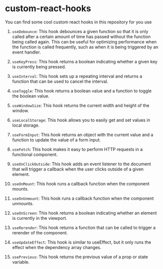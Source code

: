 # custom-react-hooks

You can find some cool custom react hooks in this repository for you use

1. `useDebounce`: This hook debounces a given function so that it is only called after a certain amount of time has passed without the function being called again. This can be useful for optimizing performance when the function is called frequently, such as when it is being triggered by an event handler.

2. `useKeyPress`: This hook returns a boolean indicating whether a given key is currently being pressed.

3. `useInterval`: This hook sets up a repeating interval and returns a function that can be used to cancel the interval.

4. `useToggle`: This hook returns a boolean value and a function to toggle the boolean value.

5. `useWindowSize`: This hook returns the current width and height of the window.

6. `useLocalStorage`: This hook allows you to easily get and set values in local storage.

7. `useFormInput`: This hook returns an object with the current value and a function to update the value of a form input.

8. `useFetch`: This hook makes it easy to perform HTTP requests in a functional component.

9. `useOnClickOutside`: This hook adds an event listener to the document that will trigger a callback when the user clicks outside of a given element.

10. `useOnMount`: This hook runs a callback function when the component mounts.

11. `useOnUnmount`: This hook runs a callback function when the component unmounts.

12. `useOnScreen`: This hook returns a boolean indicating whether an element is currently in the viewport.

13. `useRerender`: This hook returns a function that can be called to trigger a rerender of the component.

14. `useUpdateEffect`: This hook is similar to useEffect, but it only runs the effect when the dependency array changes.

15. `usePrevious`: This hook returns the previous value of a prop or state variable.
